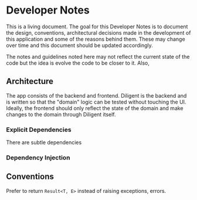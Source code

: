 # Developer Notes

This is a living document. The goal for this Developer Notes is to document the
design, conventions, architectural decisions made in the development of this
application and some of the reasons behind them. These may change over time and
this document should be updated accordingly.

The notes and guidelines noted here may not reflect the current state of the
code but the idea is evolve the code to be closer to it. Also,

## Architecture

The app consists of the backend and frontend. Diligent is the backend and is
written so that the "domain" logic can be tested without touching the UI.
Ideally, the frontend should only reflect the state of the domain and make
changes to the domain through Diligent itself.

### Explicit Dependencies

There are subtle dependencies


### Dependency Injection


## Conventions

Prefer to return `Result<T, E>` instead of raising exceptions, errors.
